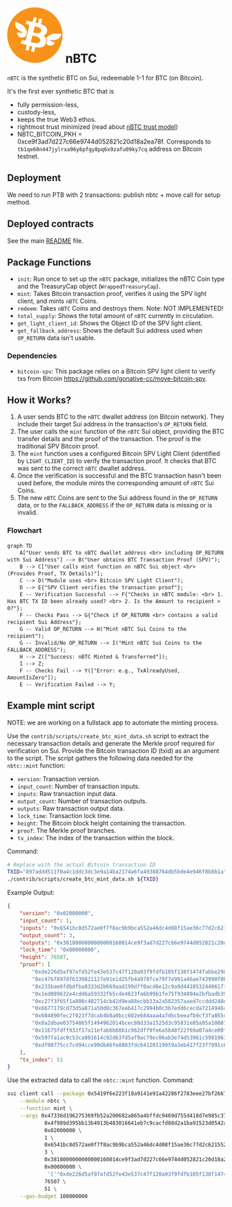 <!-- markdownlint-disable MD041 -->
<!-- markdownlint-disable MD034 -->

# ![nBTC Logo!](../assets/nbtc.svg) nBTC

`nBTC` is the synthetic BTC on Sui, redeemable 1-1 for BTC (on Bitcoin).

It's the first ever synthetic BTC that is

- fully permission-less,
- custody-less,
- keeps the true Web3 ethos.
- rightmost trust minimized (read about [nBTC trust model](https://x.com/goNativeCC/status/1899487861939806641))
- NBTC_BITCOIN_PKH = 0xce9f3ad7d227c66e9744d052821c20d18a2ea78f. Corresponds to `tb1qe60n447jylrxa96y6pfgy8pq6x9zafu09ky7cq` address on Bitcoin testnet.

## Deployment

We need to run PTB with 2 transactions: publish nbtc + move call for setup method.

## Deployed contracts

See the main [README](../README.md#deployed-objects--packages) file.

## Package Functions

- `init`: Run once to set up the `nBTC` package, initializes the nBTC Coin type and the TreasuryCap object (`WrappedTreasuryCap`).
- `mint`: Takes Bitcoin transaction proof, verifies it using the SPV light client, and mints `nBTC` Coins.
- `redeem`: Takes `nBTC` Coins and destroys them. Note: NOT IMPLEMENTED!
- `total_supply`: Shows the total amount of `nBTC` currently in circulation.
- `get_light_client_id`: Shows the Object ID of the SPV light client.
- `get_fallback_address`: Shows the default Sui address used when `OP_RETURN` data isn't usable.

### Dependencies

- `bitcoin-spv`: This package relies on a Bitcoin SPV light client to verify txs from Bitcoin https://github.com/gonative-cc/move-bitcoin-spv.

## How it Works?

1. A user sends BTC to the `nBTC` dwallet address (on Bitcoin network). They include their target Sui address in the transaction's `OP_RETURN` field.
2. The user calls the `mint` function of the `nBTC` Sui object, providing the BTC transfer details and the proof of the transaction. The proof is the traditional SPV Bitcoin proof.
3. The `mint` function uses a configured Bitcoin SPV Light Client (identified by `LIGHT_CLIENT_ID`) to verify the transaction proof. It checks that BTC was sent to the correct `nBTC` dwallet address.
4. Once the verification is successful and the BTC transaction hasn't been used before, the module mints the corresponding amount of `nBTC` Sui Coins.
5. The new `nBTC` Coins are sent to the Sui address found in the `OP_RETURN` data, or to the `FALLBACK_ADDRESS` if the `OP_RETURN` data is missing or is invalid.

### Flowchart

```mermaid
graph TD
    A["User sends BTC to nBTC dwallet address <br> including OP_RETURN with Sui Address"] --> B("User obtains BTC Transaction Proof (SPV)");
    B --> C["User calls mint function on nBTC Sui object <br> (Provides Proof, TX Details)"];
    C --> D("Module uses <br> Bitcoin SPV Light Client");
    D --> E{"SPV Client verifies the transaction proof"};
    E -- Verification Successful --> F{"Checks in nBTC module: <br> 1. Has BTC TX ID been already used? <br> 2. Is the Amount to recipient > 0?"};
    F -- Checks Pass --> G{"Check if OP_RETURN <br> contains a valid recipient Sui Address"};
    G -- Valid OP_RETURN --> H("Mint nBTC Sui Coins to the recipient");
    G -- Invalid/No OP_RETURN --> I("Mint nBTC Sui Coins to the FALLBACK_ADDRESS");
    H --> Z(["Success: nBTC Minted & Transferred"]);
    I --> Z;
    F -- Checks Fail --> Y(["Error: e.g., TxAlreadyUsed, AmountIsZero"]);
    E -- Verification Failed --> Y;
```

## Example mint script

NOTE: we are working on a fullstack app to automate the minting process.

Use the `contrib/scripts/create_btc_mint_data.sh` script to extract the necessary transaction details and generate the Merkle proof required for verification on Sui. Provide the Bitcoin transaction ID (txid) as an argument to the script. The script gathers the following data needed for the `nbtc::mint` function:

- `version`: Transaction version.
- `input_count`: Number of transaction inputs.
- `inputs`: Raw transaction input data.
- `output_count`: Number of transaction outputs.
- `outputs`: Raw transaction output data.
- `lock_time`: Transaction lock time.
- `height`: The Bitcoin block height containing the transaction.
- `proof`: The Merkle proof branches.
- `tx_index`: The index of the transaction within the block.

Command:

```bash
# Replace with the actual Bitcoin transaction ID
TXID="897addd511f0a4c1ddc3dc3e9a14ba2174a6fa49388764db5bde4e946f8b8b1a"
./contrib/scripts/create_btc_mint_data.sh ${TXID}
```

Example Output:

```json
{
    "version": "0x02000000",
    "input_count": 1,
    "inputs": "0x6541bc8d572ae0f7f8ac9b9bca552a46dc4d08f15ae36c77d2c62155280bfdeb0000000000fdffffff",
    "output_count": 3,
    "outputs": "0x3818000000000000160014ce9f3ad7d227c66e9744d052821c20d18a2ea78f7440000000000000160014781b0cd92c0e80a4e750377298088f485b0488440000000000000000226a20c76280db47f593b58118ac78c257f0bfa5bbfef6be2eff385f4e32a781f76945",
    "lock_time": "0x00000000",
    "height": 76507,
    "proof": [
        "0xde226d5af97afd52fe43e537c47f120a93f9fdfb105f138f1474fabbe2981627",
        "0xc47bf897df6339821127e91e1d25fb4a978fce79f7e991a46ae743990f0baaf8",
        "0x233bae6fdbdfba8333d2b669aad199dff0acd6e12c9a9d4418532440617fb0e7",
        "0x1ed089632e4cdd6a59332fb5cde4623fa6b99b1fe75f934094e2bfbadb390903",
        "0xc27f3f65f1a800c402714cb42d9ea88ecbb33a2a582357aaed7ccddd248e4ff7",
        "0x6677179cd73d5a871a50d8c367eab417c2994b0c3b7edd6cecda7214946c51c8",
        "0x684890fec2f023f7dcab4b8a0bcc602e684aaa4a7dbcbeeafb9cf3fa865cc96d",
        "0x8a2dbae03754865f1494962014bcec88d33a1525d3c95831e05a95a1008773b0",
        "0x11675fdff932f17a11efab6b68b1c962dff9fe6a5b48f22f69a07a4ce00fd021",
        "0x597fa1ac0c53ca801614c92d63fd5af9ac79ec06ab3e74d53961c5981961930c",
        "0xdf00775cc7cd94cce99db46fe8803fdc64120119959a3eb417f23f7991c672c6"
    ],
    "tx_index": 51
}
```

Use the extracted data to call the `nbtc::mint` function. Command:

```bash
sui client call --package 0x5419f6e223f18a9141e91a42286f2783eee27bf2667422c2100afc7b2296731b \
    --module nbtc \
    --function mint \
    --args 0x47336d196275369fb52a200682a865a4bffdc9469d755d418d7e985c376ace35 \
            0x4f989d395bb13b4913b483016641eb7c9cacfd88d2a1ba91523d0542a52af9e4 \
            0x02000000 \
            1 \
            0x6541bc8d572ae0f7f8ac9b9bca552a46dc4d08f15ae36c77d2c62155280bfdeb0000000000fdffffff \
            3 \
            0x3818000000000000160014ce9f3ad7d227c66e9744d052821c20d18a2ea78f7440000000000000160014781b0cd92c0e80a4e750377298088f485b0488440000000000000000226a20c76280db47f593b58118ac78c257f0bfa5bbfef6be2eff385f4e32a781f76945 \
            0x00000000 \
             '['"0xde226d5af97afd52fe43e537c47f120a93f9fdfb105f138f1474fabbe2981627"','"0xc47bf897df6339821127e91e1d25fb4a978fce79f7e991a46ae743990f0baaf8"','"0x233bae6fdbdfba8333d2b669aad199dff0acd6e12c9a9d4418532440617fb0e7"','"0x1ed089632e4cdd6a59332fb5cde4623fa6b99b1fe75f934094e2bfbadb390903"','"0xc27f3f65f1a800c402714cb42d9ea88ecbb33a2a582357aaed7ccddd248e4ff7"','"0x6677179cd73d5a871a50d8c367eab417c2994b0c3b7edd6cecda7214946c51c8"','"0x684890fec2f023f7dcab4b8a0bcc602e684aaa4a7dbcbeeafb9cf3fa865cc96d"','"0x8a2dbae03754865f1494962014bcec88d33a1525d3c95831e05a95a1008773b0"','"0x11675fdff932f17a11efab6b68b1c962dff9fe6a5b48f22f69a07a4ce00fd021"','"0x597fa1ac0c53ca801614c92d63fd5af9ac79ec06ab3e74d53961c5981961930c"','"0xdf00775cc7cd94cce99db46fe8803fdc64120119959a3eb417f23f7991c672c6"']' \
            76507 \
            51 \
    --gas-budget 100000000
```
